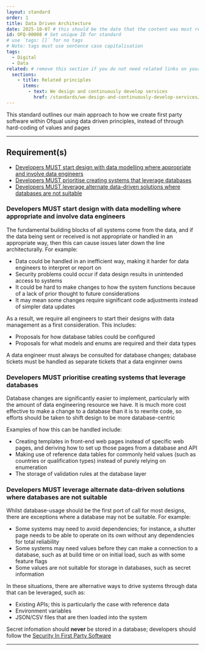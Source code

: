 ```yaml
---
layout: standard
order: 1
title: Data Driven Architecture
date: 2025-10-07 # this should be the date that the content was most recently amended or formally reviewed
id: OFQ-00008 # Set unique ID for standard
# use `tags: []` for no tags
# Note: tags must use sentence case capitalisation
tags:
  - Digital
  - Data
related: # remove this section if you do not need related links on your page
  sections:
    - title: Related principles
      items:
        - text: We design and continuously develop services
          href: /standards/we-design-and-continuously-develop-services/ # Note: use an absolute link from the site home page
---
```


<!-- Standard description -->

<!-- 

# Notes on line breaks

Please see https://x-govuk.github.io/govuk-eleventy-plugin/markdown/#line-breaks for notes on usage of line breaks.

# Notes on linking to headings within a page

Heading tags are automatically assigned an id, converting spaces to `kebab-case` and applying URL encoding. If you want to link to a specific heading, you can obtain the URL encoded link by running the site locally, inspecting the appropriate <h3> element in the browser's developer tools and copying the value from the 'id' attribute.
-->

This standard outlines our main approach to how we create first party software within Ofqual using data driven principles, instead of through hard-coding of values and pages

---

## Requirement(s)

<!-- Populate list for each requirement (there can be more than 2) -->

<!--

# Notes on anchor links

Use HTML URL encoding as in the 'Notes on links' above, to ensure that links to headers with punctuation works as expected. For example:

[Product documentation MUST include build, release and deployment processes](#product-documentation-must-include-build%2C-release-and-deployment-processes)

-->

- [Developers MUST start design with data modelling where appropriate and involve data engineers](#developers-must-start-design-with-data-modelling-where-appropriate-and-involve-data-engineers)
- [Developers MUST prioritise creating systems that leverage databases](#developers-must-prioritise-creating-systems-that-leverage-databases)
- [Developers MUST leverage alternate data-driven solutions where databases are not suitable](#developers-must-leverage-alternate-data-driven-solutions-where-databases-are-not-suitable)

### Developers MUST start design with data modelling where appropriate and involve data engineers

<!-- Requirement description text -->

The fundamental building blocks of all systems come from the data, and if the data being sent or received is not appropriate or handled in an appropriate way, then this can cause issues later down the line architecturally. For example:

- Data could be handled in an inefficient way, making it harder for data engineers to interpret or report on
- Security problems could occur if data design results in unintended access to systems
- It could be hard to make changes to how the system functions because of a lack of prior thought to future considerations
- It may mean some changes require significant code adjustments instead of simpler data updates

As a result, we require all engineers to start their designs with data management as a first consideration. This includes:

- Proposals for how database tables could be configured
- Proposals for what models and enums are required and their data types

A data engineer must always be consulted for database changes; database tickets must be handled as separate tickets that a data enginner owns

### Developers MUST prioritise creating systems that leverage databases

Database changes are significantly easier to implement, particularly with the amount of data engineering resource we have. It is much more cost effective to make a change to a database than it is to rewrite code, so efforts should be taken to shift design to be more database-centric

Examples of how this can be handled include:

- Creating templates in front-end web pages instead of specific web pages, and deriving how to set up those pages from a database and API
- Making use of reference data tables for commonly held values (such as countries or qualification types) instead of purely relying on enumeration
- The storage of validation rules at the database layer

### Developers MUST leverage alternate data-driven solutions where databases are not suitable

Whilst database-usage should be the first port of call for most designs, there are exceptions where a database may not be suitable. For example:

- Some systems may need to avoid dependencies; for instance, a shutter page needs to be able to operate on its own without any dependencies for total reliability
- Some systems may need values before they can make a connection to a database, such as at build time or on initial load, such as with some feature flags
- Some values are not suitable for storage in databases, such as secret information

In these situations, there are alternative ways to drive systems through data that can be leveraged, such as:

- Existing APIs; this is particularly the case with reference data
- Environment variables
- JSON/CSV files that are then loaded into the system

Secret infomation should **never** be stored in a database; developers should follow the [Security In First Party Software](/standards/security-in-first-party-software)

---